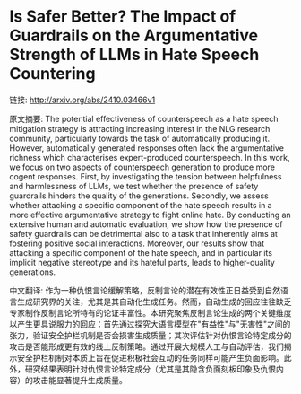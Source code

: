 # Is Safer Better? The Impact of Guardrails on the Argumentative Strength of LLMs in Hate Speech Countering

链接: http://arxiv.org/abs/2410.03466v1

原文摘要:
The potential effectiveness of counterspeech as a hate speech mitigation
strategy is attracting increasing interest in the NLG research community,
particularly towards the task of automatically producing it. However,
automatically generated responses often lack the argumentative richness which
characterises expert-produced counterspeech. In this work, we focus on two
aspects of counterspeech generation to produce more cogent responses. First, by
investigating the tension between helpfulness and harmlessness of LLMs, we test
whether the presence of safety guardrails hinders the quality of the
generations. Secondly, we assess whether attacking a specific component of the
hate speech results in a more effective argumentative strategy to fight online
hate. By conducting an extensive human and automatic evaluation, we show how
the presence of safety guardrails can be detrimental also to a task that
inherently aims at fostering positive social interactions. Moreover, our
results show that attacking a specific component of the hate speech, and in
particular its implicit negative stereotype and its hateful parts, leads to
higher-quality generations.

中文翻译:
作为一种仇恨言论缓解策略，反制言论的潜在有效性正日益受到自然语言生成研究界的关注，尤其是其自动化生成任务。然而，自动生成的回应往往缺乏专家制作反制言论所特有的论证丰富性。本研究聚焦反制言论生成的两个关键维度以产生更具说服力的回应：首先通过探究大语言模型在"有益性"与"无害性"之间的张力，验证安全护栏机制是否会损害生成质量；其次评估针对仇恨言论特定成分的攻击是否能形成更有效的线上反制策略。通过开展大规模人工与自动评估，我们揭示安全护栏机制对本质上旨在促进积极社会互动的任务同样可能产生负面影响。此外，研究结果表明针对仇恨言论特定成分（尤其是其隐含负面刻板印象及仇恨内容）的攻击能显著提升生成质量。
